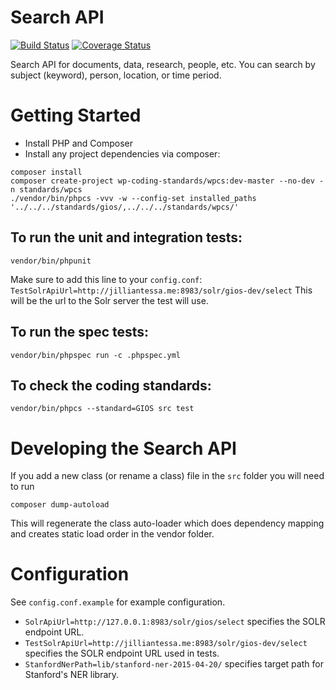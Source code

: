 # Search API

[![Build Status](https://travis-ci.org/gios-asu/search-api.svg?branch=develop)](https://travis-ci.org/gios-asu/search-api) [![Coverage Status](https://coveralls.io/repos/gios-asu/search-api/badge.svg?branch=develop&service=github)](https://coveralls.io/github/gios-asu/search-api?branch=develop)

Search API for documents, data, research, people, etc.
You can search by subject (keyword), person, location, or time period.


# Getting Started
* Install PHP and Composer
* Install any project dependencies via composer:
```
composer install
composer create-project wp-coding-standards/wpcs:dev-master --no-dev -n standards/wpcs
./vendor/bin/phpcs -vvv -w --config-set installed_paths '../../../standards/gios/,../../../standards/wpcs/'

```

## To run the unit and integration tests:
```
vendor/bin/phpunit
```
Make sure to add this line to your `config.conf`:
`TestSolrApiUrl=http://jilliantessa.me:8983/solr/gios-dev/select`
This will be the url to the Solr server the test will use.

## To run the spec tests:
```
vendor/bin/phpspec run -c .phpspec.yml
```

## To check the coding standards:
```
vendor/bin/phpcs --standard=GIOS src test
```



# Developing the Search API
If you add a new class (or rename a class) file in the ```src``` folder you will need to run
```
composer dump-autoload
```
This will regenerate the class auto-loader which does dependency mapping and creates static load order in the vendor folder.


# Configuration
See `config.conf.example` for example configuration.

 * `SolrApiUrl=http://127.0.0.1:8983/solr/gios/select` specifies the SOLR endpoint URL.
 * `TestSolrApiUrl=http://jilliantessa.me:8983/solr/gios-dev/select`  specifies the SOLR endpoint URL used in tests.
 * `StanfordNerPath=lib/stanford-ner-2015-04-20/` specifies target path for Stanford's NER library.
